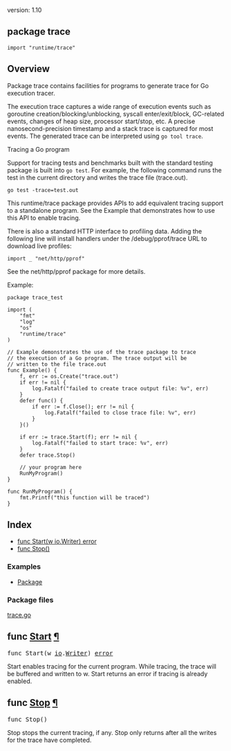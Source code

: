 version: 1.10
## package trace

  `import "runtime/trace"`

## Overview

Package trace contains facilities for programs to generate trace for Go
execution tracer.

The execution trace captures a wide range of execution events such as goroutine
creation/blocking/unblocking, syscall enter/exit/block, GC-related events,
changes of heap size, processor start/stop, etc. A precise nanosecond-precision
timestamp and a stack trace is captured for most events. The generated trace can
be interpreted using `go tool trace`.


Tracing a Go program

Support for tracing tests and benchmarks built with the standard testing package
is built into `go test`. For example, the following command runs the test in the
current directory and writes the trace file (trace.out).

    go test -trace=test.out

This runtime/trace package provides APIs to add equivalent tracing support to a
standalone program. See the Example that demonstrates how to use this API to
enable tracing.

There is also a standard HTTP interface to profiling data. Adding the following
line will install handlers under the /debug/pprof/trace URL to download live
profiles:

    import _ "net/http/pprof"

See the net/http/pprof package for more details.

<a id="example"></a>
Example:

    package trace_test

    import (
        "fmt"
        "log"
        "os"
        "runtime/trace"
    )

    // Example demonstrates the use of the trace package to trace
    // the execution of a Go program. The trace output will be
    // written to the file trace.out
    func Example() {
        f, err := os.Create("trace.out")
        if err != nil {
            log.Fatalf("failed to create trace output file: %v", err)
        }
        defer func() {
            if err := f.Close(); err != nil {
                log.Fatalf("failed to close trace file: %v", err)
            }
        }()

        if err := trace.Start(f); err != nil {
            log.Fatalf("failed to start trace: %v", err)
        }
        defer trace.Stop()

        // your program here
        RunMyProgram()
    }

    func RunMyProgram() {
        fmt.Printf("this function will be traced")
    }

## Index

- [func Start(w io.Writer) error](#Start)
- [func Stop()](#Stop)

### Examples

- [Package](#example)

### Package files
 [trace.go](//github.com/golang/go/blob/release-branch.go1.10/src/runtime/trace/trace.go)

<h2 id="Start">func <a href="//github.com/golang/go/blob/release-branch.go1.10/src/runtime/trace/trace.go#L35">Start</a>
    <a href="#Start">¶</a></h2>
<pre>func Start(w <a href="/io/">io</a>.<a href="/io/#Writer">Writer</a>) <a href="/builtin/#error">error</a></pre>

Start enables tracing for the current program. While tracing, the trace will be
buffered and written to w. Start returns an error if tracing is already enabled.

<h2 id="Stop">func <a href="//github.com/golang/go/blob/release-branch.go1.10/src/runtime/trace/trace.go#L53">Stop</a>
    <a href="#Stop">¶</a></h2>
<pre>func Stop()</pre>

Stop stops the current tracing, if any. Stop only returns after all the writes
for the trace have completed.


